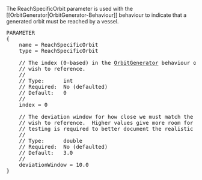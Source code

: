 The ReachSpecificOrbit parameter is used with the [[OrbitGenerator|OrbitGenerator-Behaviour]] behaviour to indicate that a generated orbit must be reached by a vessel.

<pre>
PARAMETER
{
    name = ReachSpecificOrbit
    type = ReachSpecificOrbit

    // The index (0-based) in the <a href="OrbitGenerator-Behaviour">OrbitGenerator</a> behaviour of the orbit we
    // wish to reference.
    //
    // Type:      int
    // Required:  No (defaulted)
    // Default:   0
    //
    index = 0

    // The deviation window for how close we must match the given orbit.
    // wish to reference.  Higher values give more room for error.  Note: More
    // testing is required to better document the realistic range of values.
    //
    // Type:      double
    // Required:  No (defaulted)
    // Default:   3.0
    //
    deviationWindow = 10.0
}
</pre>
